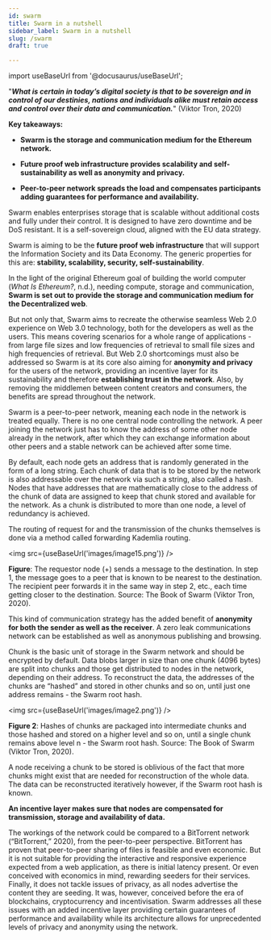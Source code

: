 ```yaml
---
id: swarm
title: Swarm in a nutshell  
sidebar_label: Swarm in a nutshell
slug: /swarm
draft: true

---
```

import useBaseUrl from '@docusaurus/useBaseUrl';


"***What is certain in today’s digital society is that to be sovereign and in control of our destinies, nations and individuals alike must retain access and control over their data and communication.***" (Viktor Tron, 2020)

**Key takeaways:**

-   **Swarm is the storage and communication medium for the Ethereum network.**

-   **Future proof web infrastructure provides scalability and self-sustainability as well as anonymity and privacy.**

-   **Peer-to-peer network spreads the load and compensates participants adding guarantees for performance and availability.**

Swarm enables enterprises storage that is scalable without additional costs and fully under their control. It is designed to have zero downtime and be DoS resistant. It is a self-sovereign cloud, aligned with the EU data strategy.

Swarm is aiming to be the **future proof web infrastructure** that will support the Information Society and its Data Economy. The generic properties for this are: **stability, scalability, security, self-sustainability**.

In the light of the original Ethereum goal of building the world computer (*What Is Ethereum?*, n.d.), needing compute, storage and communication, **Swarm is set out to provide the storage and communication medium for the Decentralized web**.

But not only that, Swarm aims to recreate the otherwise seamless Web 2.0 experience on Web 3.0 technology, both for the developers as well as the users. This means covering scenarios for a whole range of applications - from large file sizes and low frequencies of retrieval to small file sizes and high frequencies of retrieval.
But Web 2.0 shortcomings must also be addressed so Swarm is at its core also aiming for **anonymity and privacy** for the users of the network, providing an incentive layer for its sustainability and therefore **establishing trust in the network**. Also, by removing the middlemen between content creators and consumers, the benefits are spread throughout the network.

Swarm is a peer-to-peer network, meaning each node in the network is treated equally. There is no one central node controlling the network. A peer joining the network just has to know the address of some other node already in the network, after which they can exchange information about other peers and a stable network can be achieved after some time.

By default, each node gets an address that is randomly generated in the form of a long string. Each chunk of data that is to be stored by the network is also addressable over the network via such a string, also called a hash. Nodes that have addresses that are mathematically close to the address of the chunk of data are assigned to keep that chunk stored and available for the network. As a chunk is distributed to more than one node, a level of redundancy is achieved.

The routing of request for and the transmission of the chunks themselves is done via a method called forwarding Kademlia routing.

<img src={useBaseUrl('images/image15.png')} />


**Figure**: The requestor node (+) sends a message to the destination. In step 1, the message goes to a peer that is known to be nearest to the destination. The recipient peer forwards it in the same way in step 2, etc., each time getting closer to the destination. Source: The Book of Swarm (Viktor Tron, 2020).

This kind of communication strategy has the added benefit of **anonymity for both the sender as well as the receiver**. A zero leak communications network can be established as well as anonymous publishing and browsing.

Chunk is the basic unit of storage in the Swarm network and should be encrypted by default. Data blobs larger in size than one chunk (4096 bytes) are split into chunks and those get distributed to nodes in the network, depending on their address. To reconstruct the data, the addresses of the chunks are “hashed” and stored in other chunks and so on, until just one address remains - the Swarm root hash.


<img src={useBaseUrl('images/image2.png')} />


**Figure 2**: Hashes of chunks are packaged into intermediate chunks and those hashed and stored on a higher level and so on, until a single chunk remains above level n - the Swarm root hash. Source: The Book of Swarm (Viktor Tron, 2020).

A node receiving a chunk to be stored is oblivious of the fact that more chunks might exist that are needed for reconstruction of the whole data. The data can be reconstructed iteratively however, if the Swarm root hash is known.

**An incentive layer makes sure that nodes are compensated for transmission, storage and availability of data.**

The workings of the network could be compared to a BitTorrent network (“BitTorrent,” 2020), from the peer-to-peer perspective. BitTorrent has proven that peer-to-peer sharing of files is feasible and even economic. But it is not suitable for providing the interactive and responsive experience expected from a web application, as there is initial latency present. Or even conceived with economics in mind, rewarding seeders for their services. Finally, it does not tackle issues of privacy, as all nodes advertise the content they are seeding. It was, however, conceived before the era of blockchains, cryptocurrency and incentivisation. Swarm addresses all these issues with an added incentive layer providing certain guarantees of performance and availability while its architecture allows for unprecedented levels of privacy and anonymity using the network.
